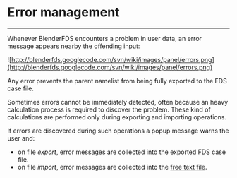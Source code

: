 # Error management #


---


Whenever BlenderFDS encounters a problem in user data, an error message appears nearby the offending input:

![http://blenderfds.googlecode.com/svn/wiki/images/panel/errors.png](http://blenderfds.googlecode.com/svn/wiki/images/panel/errors.png)

Any error prevents the parent namelist from being fully exported to the FDS case file.

Sometimes errors cannot be immediately detected, often because an heavy calculation process is required to discover the problem. These kind of calculations are performed only during exporting and importing operations.

If errors are discovered during such operations a popup message warns the user and:
  * on file _export_, error messages are collected into the exported FDS case file.
  * on file _import_, error messages are collected into the [free text file](Guide_Common#Free_text_file.md).
